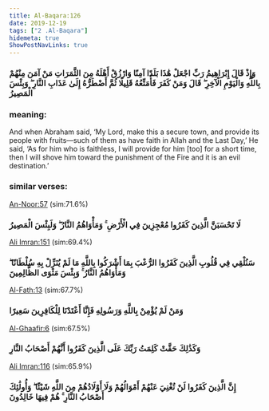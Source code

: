 ```yaml
---
title: Al-Baqara:126
date: 2019-12-19
tags: ["2 .Al-Baqara"]
hidemeta: true 
ShowPostNavLinks: true 
---
```

### وَإِذْ قَالَ إِبْرَاهِيمُ رَبِّ اجْعَلْ هَٰذَا بَلَدًا آمِنًا وَارْزُقْ أَهْلَهُ مِنَ الثَّمَرَاتِ مَنْ آمَنَ مِنْهُمْ بِاللَّهِ وَالْيَوْمِ الْآخِرِ ۖ قَالَ وَمَنْ كَفَرَ فَأُمَتِّعُهُ قَلِيلًا ثُمَّ أَضْطَرُّهُ إِلَىٰ عَذَابِ النَّارِ ۖ وَبِئْسَ الْمَصِيرُ
### meaning: 
And when Abraham said, ‘My Lord, make this a secure town, and provide its people with fruits—such of them as have faith in Allah and the Last Day,’ He said, ‘As for him who is faithless, I will provide for him [too] for a short time, then I will shove him toward the punishment of the Fire and it is an evil destination.’
### similar verses: 

[An-Noor:57](/24/57) (sim:71.6%)

### لَا تَحْسَبَنَّ الَّذِينَ كَفَرُوا مُعْجِزِينَ فِي الْأَرْضِ ۚ وَمَأْوَاهُمُ النَّارُ ۖ وَلَبِئْسَ الْمَصِيرُ

[Ali Imran:151](/3/151) (sim:69.4%)

### سَنُلْقِي فِي قُلُوبِ الَّذِينَ كَفَرُوا الرُّعْبَ بِمَا أَشْرَكُوا بِاللَّهِ مَا لَمْ يُنَزِّلْ بِهِ سُلْطَانًا ۖ وَمَأْوَاهُمُ النَّارُ ۚ وَبِئْسَ مَثْوَى الظَّالِمِينَ

[Al-Fath:13](/48/13) (sim:67.7%)

### وَمَنْ لَمْ يُؤْمِنْ بِاللَّهِ وَرَسُولِهِ فَإِنَّا أَعْتَدْنَا لِلْكَافِرِينَ سَعِيرًا

[Al-Ghaafir:6](/40/6) (sim:67.5%)

### وَكَذَٰلِكَ حَقَّتْ كَلِمَتُ رَبِّكَ عَلَى الَّذِينَ كَفَرُوا أَنَّهُمْ أَصْحَابُ النَّارِ

[Ali Imran:116](/3/116) (sim:65.9%)

### إِنَّ الَّذِينَ كَفَرُوا لَنْ تُغْنِيَ عَنْهُمْ أَمْوَالُهُمْ وَلَا أَوْلَادُهُمْ مِنَ اللَّهِ شَيْئًا ۖ وَأُولَٰئِكَ أَصْحَابُ النَّارِ ۚ هُمْ فِيهَا خَالِدُونَ
